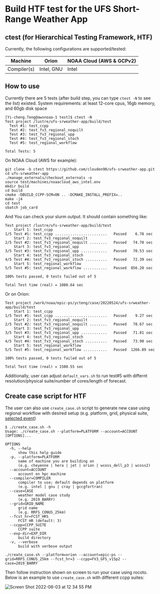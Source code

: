 # Build HTF test for the UFS Short-Range Weather App

## ctest (for Hierarchical Testing Framework, HTF)

Currently, the following configurations are supported/tested:

Machine     | Orion       | NOAA Cloud (AWS & GCPv2)   |
------------| ------------|--------|
Compiler(s) | Intel, GNU  | Intel  |

## How to use

Currently there are 5 tests (after build step, you can type ``ctest -N`` to see the list) existed.
System requirements: at least 12-core cpus, 16gb memory, and 60gb disk space

```
[Yi-cheng.Teng@awsnoaa-1 test]$ ctest -N
Test project /lustre/ufs-srweather-app/build/test
  Test #1: test_ccpp
  Test #2: test_fv3_regional_noquilt
  Test #3: test_fv3_regional_upp
  Test #4: test_fv3_regional_stoch
  Test #5: test_regional_workflow

Total Tests: 5
```

On NOAA Cloud (AWS for example):


```
git clone -b ctest https://github.com/clouden90/ufs-srweather-app.git
cd ufs-srweather-app
./manage_externals/checkout_externals -o
source test/machines/noaacloud_aws_intel.env
mkdir build
cd build
cmake -DBUILD_CCPP-SCM=ON .. -DCMAKE_INSTALL_PREFIX=..
make -j4
cd test
sbatch job_card

```
And You can check your slurm output. It should contain something like:

```
Test project /lustre/ufs-srweather-app/build/test
    Start 1: test_ccpp
1/5 Test #1: test_ccpp ........................   Passed    6.78 sec
    Start 2: test_fv3_regional_noquilt
2/5 Test #2: test_fv3_regional_noquilt ........   Passed   74.70 sec
    Start 3: test_fv3_regional_upp
3/5 Test #3: test_fv3_regional_upp ............   Passed   70.53 sec
    Start 4: test_fv3_regional_stoch
4/5 Test #4: test_fv3_regional_stoch ..........   Passed   72.39 sec
    Start 5: test_regional_workflow
5/5 Test #5: test_regional_workflow ...........   Passed  856.20 sec

100% tests passed, 0 tests failed out of 5

Total Test time (real) = 1080.64 sec
```

Or on Orion:

```
Test project /work/noaa/epic-ps/ycteng/case/20220524/ufs-srweather-app/build/test
    Start 1: test_ccpp
1/5 Test #1: test_ccpp ........................   Passed    9.27 sec
    Start 2: test_fv3_regional_noquilt
2/5 Test #2: test_fv3_regional_noquilt ........   Passed   78.67 sec
    Start 3: test_fv3_regional_upp
3/5 Test #3: test_fv3_regional_upp ............   Passed   71.81 sec
    Start 4: test_fv3_regional_stoch
4/5 Test #4: test_fv3_regional_stoch ..........   Passed   73.90 sec
    Start 5: test_regional_workflow
5/5 Test #5: test_regional_workflow ...........   Passed  1266.89 sec

100% tests passed, 0 tests failed out of 5

Total Test time (real) = 1500.55 sec
```
Additionally, user can adjust ``default_vars.sh`` to run test#5 with differnt resolution/physical suite/number of cores/length of forecast.

## Create case script for HTF
The user can also use ``create_case.sh`` script to generate new case using regional workflow with desired setup (e.g. platform, grid, physical suite, [selected event](https://ufs-case-studies.readthedocs.io/en/develop/2019Barry.html))

```
$ ./create_case.sh -h
Usage: ./create_case.sh --platform=PLATFORM --account=ACCOUNT [OPTIONS]...

OPTIONS
  -h, --help
      show this help guide
  -p, --platform=PLATFORM
      name of machine you are building on
      (e.g. cheyenne | hera | jet | orion | wcoss_dell_p3 | wcoss2)
  --account=ACCOUNT
      account on hpc machine
  --compiler=COMPILER
      compiler to use; default depends on platform
      (e.g. intel | gnu | cray | gccgfortran)
  --case=CASE
      weather model case study
      (e.g. 2019_BARRY)
  --grid=GRID_NAME
      grid name
      (e.g. RRFS_CONUS_25km)
  --fcst_hr=FCST_HRS
      FCST HR (default: 3)
  --ccpp=CCPP_SUITE
      CCPP suite
  --exp-dir=EXP_DIR
      build directory
  -v, --verbose
      build with verbose output
      
./create_case.sh --platform=orion --account=epic-ps --grid=RRFS_CONUS_25km --fcst_hr=3 --ccpp=FV3_GFS_v15p2 --case=2019_BARRY

```
Then follow instruction shown on screen to run your case using rocoto. Below is an example to use ``create_case.sh`` with different ccpp suites:

![Screen Shot 2022-06-03 at 12 34 55 PM](https://user-images.githubusercontent.com/30629225/171907971-092760fa-c566-4a8e-a571-f5da4a972a91.png)
